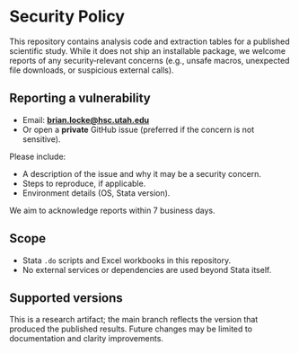 # Security Policy

This repository contains analysis code and extraction tables for a published scientific study. While it does not ship an installable package, we welcome reports of any security‑relevant concerns (e.g., unsafe macros, unexpected file downloads, or suspicious external calls).

## Reporting a vulnerability
- Email: **brian.locke@hsc.utah.edu**
- Or open a **private** GitHub issue (preferred if the concern is not sensitive).

Please include:
- A description of the issue and why it may be a security concern.
- Steps to reproduce, if applicable.
- Environment details (OS, Stata version).

We aim to acknowledge reports within 7 business days.

## Scope
- Stata `.do` scripts and Excel workbooks in this repository.
- No external services or dependencies are used beyond Stata itself.

## Supported versions
This is a research artifact; the main branch reflects the version that produced the published results. Future changes may be limited to documentation and clarity improvements.

